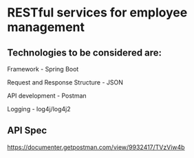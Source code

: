 # RESTful services for employee management
 
## Technologies to be considered are:

Framework - Spring Boot

Request and Response Structure - JSON

API development - Postman

Logging - log4j/log4j2

## API Spec
https://documenter.getpostman.com/view/9932417/TVzViw4b

